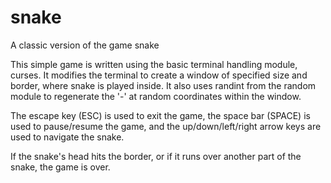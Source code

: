# snake
A classic version of the game snake

This simple game is written using the basic terminal handling module, curses. It modifies the terminal to create a window of specified size and border, where snake is played inside. It also uses randint from the random module to regenerate the '-' at random coordinates within the window.

The escape key (ESC) is used to exit the game, the space bar (SPACE) is used to pause/resume the game, and the up/down/left/right arrow keys are used to navigate the snake.

If the snake's head hits the border, or if it runs over another part of the snake, the game is over.

